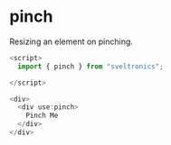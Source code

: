 # pinch

Resizing an element on pinching.

```js
<script>
  import { pinch } from "sveltronics";

</script>

<div>
  <div use:pinch>
    Pinch Me
  </div>
</div>
```